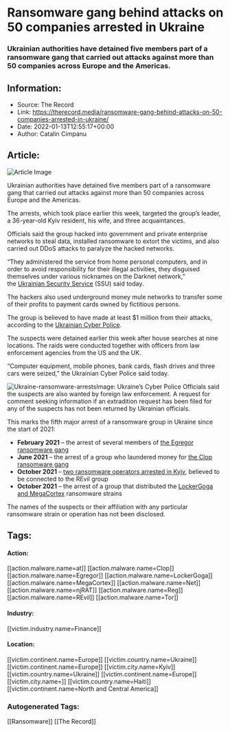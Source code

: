 # Ransomware gang behind attacks on 50 companies arrested in Ukraine
### Ukrainian authorities have detained five members part of a ransomware gang that carried out attacks against more than 50 companies across Europe and the Americas.

## Information:
+ Source: The Record
+ Link: https://therecord.media/ransomware-gang-behind-attacks-on-50-companies-arrested-in-ukraine/
+ Date: 2022-01-13T12:55:17+00:00
+ Author: Catalin Cimpanu


## Article:
![Article Image](https://therecord.media/wp-content/uploads/2022/01/arrest-ukr.jpg)

Ukrainian authorities have detained five members part of a ransomware gang that carried out attacks against more than 50 companies across Europe and the Americas.


The arrests, which took place earlier this week, targeted the group’s leader, a 36-year-old Kyiv resident, his wife, and three acquaintances.


Officials said the group hacked into government and private enterprise networks to steal data, installed ransomware to extort the victims, and also carried out DDoS attacks to paralyze the hacked networks.


“They administered the service from home personal computers, and in order to avoid responsibility for their illegal activities, they disguised themselves under various nicknames on the Darknet network,” the [Ukrainian Security Service](https://ssu.gov.ua/novyny/sbu-vykryla-ukraintsiv-yaki-stvoryly-servis-dlia-khakeriv-i-obikraly-50-inozemnykh-kompanii-na-milion-dolariv) (SSU) said today.


The hackers also used underground money mule networks to transfer some of their profits to payment cards owned by fictitious persons.


The group is believed to have made at least $1 million from their attacks, according to the [Ukrainian Cyber Police](https://cyberpolice.gov.ua/news/kiberpolicziya-vykryla-xakerske-ugrupovannya-na-atakax-inozemnyx-kompanij-virusom-shyfruvalnykom-4133/).


The suspects were detained earlier this week after house searches at nine locations. The raids were conducted together with officers from law enforcement agencies from the US and the UK.


“Computer equipment, mobile phones, bank cards, flash drives and three cars were seized,” the Ukrainian Cyber Police said today.


![Ukraine-ransomware-arrests](https://therecord.media/wp-content/uploads/2022/01/Ukraine-ransomware-arrests.jpg)Image: Ukraine’s Cyber Police
Officials said the suspects are also wanted by foreign law enforcement. A request for comment seeking information if an extradition request has been filed for any of the suspects has not been returned by Ukrainian officials.


This marks the fifth major arrest of a ransomware group in Ukraine since the start of 2021:


* **February 2021** – the arrest of several members of [the Egregor ransomware gang](https://www.zdnet.com/article/egregor-ransomware-operators-arrested-in-ukraine/)
* **June 2021** – the arrest of a group who laundered money for [the Clop ransomware gang](https://therecord.media/ukrainian-police-arrest-clop-ransomware-members-seize-server-infrastructure/)
* **October 2021** – [two ransomware operators arrested in Kyiv](https://therecord.media/two-ransomware-operators-arrested-in-ukraine/), believed to be connected to the REvil group
* **October 2021** – the arrest of a group that distributed the [LockerGoga and MegaCortex](https://therecord.media/europol-detains-suspects-behind-lockergoga-megacortex-and-dharma-ransomware-attacks/) ransomware strains


The names of the suspects or their affiliation with any particular ransomware strain or operation has not been disclosed.





## Tags:

#### Action:
[[action.malware.name=at]] [[action.malware.name=Clop]] [[action.malware.name=Egregor]] [[action.malware.name=LockerGoga]] [[action.malware.name=MegaCortex]] [[action.malware.name=Net]] [[action.malware.name=njRAT]] [[action.malware.name=Reg]] [[action.malware.name=REvil]] [[action.malware.name=Tor]]

#### Industry:
[[victim.industry.name=Finance]]

#### Location:
[[victim.continent.name=Europe]] [[victim.country.name=Ukraine]] [[victim.continent.name=Europe]] [[victim.city.name=Kyiv]] [[victim.country.name=Ukraine]] [[victim.continent.name=Europe]] [[victim.city.name=]] [[victim.country.name=Haiti]] [[victim.continent.name=North and Central America]]

### Autogenerated Tags:
[[Ransomware]] [[The Record]]

